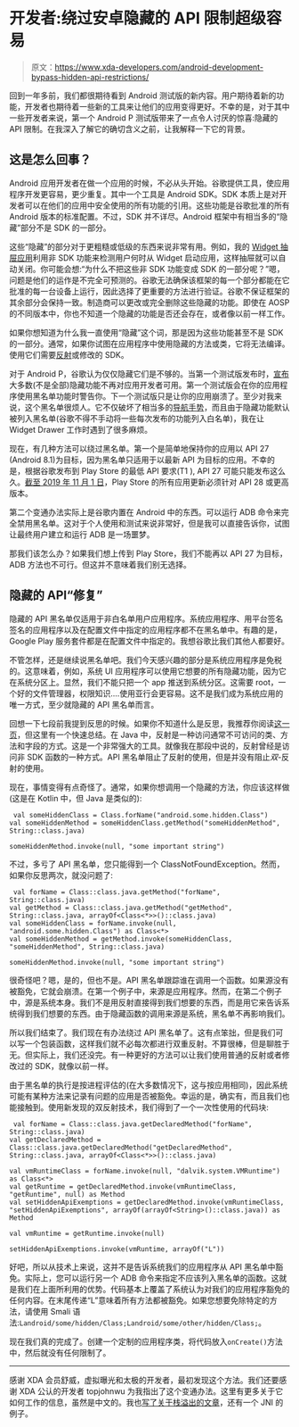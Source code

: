 # 开发者:绕过安卓隐藏的 API 限制超级容易

> 原文：<https://www.xda-developers.com/android-development-bypass-hidden-api-restrictions/>

回到一年多前，我们都很期待看到 Android 测试版的新内容。用户期待着新的功能，开发者也期待着一些新的工具来让他们的应用变得更好。不幸的是，对于其中一些开发者来说，第一个 Android P 测试版带来了一点令人讨厌的惊喜:隐藏的 API 限制。在我深入了解它的确切含义之前，让我解释一下它的背景。

## 这是怎么回事？

Android 应用开发者在做一个应用的时候，不必从头开始。谷歌提供工具，使应用程序开发更容易，更少重复。其中一个工具是 Android SDK。SDK 本质上是对开发者可以在他们的应用中安全使用的所有功能的引用。这些功能是谷歌批准的所有 Android 版本的标准配置。不过，SDK 并不详尽。Android 框架中有相当多的“隐藏”部分不是 SDK 的一部分。

这些“隐藏”的部分对于更粗糙或低级的东西来说非常有用。例如，我的 [Widget 抽屉应用](https://www.xda-developers.com/widget-drawer-access-widgets-anywhere/)利用非 SDK 功能来检测用户何时从 Widget 启动应用，这样抽屉就可以自动关闭。你可能会想:“为什么不把这些非 SDK 功能变成 SDK 的一部分呢？”嗯，问题是他们的运作是不完全可预测的。谷歌无法确保该框架的每一个部分都能在它批准的每一台设备上运行，因此选择了更重要的方法进行验证。谷歌不保证框架的其余部分会保持一致。制造商可以更改或完全删除这些隐藏的功能。即使在 AOSP 的不同版本中，你也不知道一个隐藏的功能是否还会存在，或者像以前一样工作。

如果你想知道为什么我一直使用“隐藏”这个词，那是因为这些功能甚至不是 SDK 的一部分。通常，如果你试图在应用程序中使用隐藏的方法或类，它将无法编译。使用它们需要[反射](https://www.geeksforgeeks.org/reflection-in-java/)或修改的 SDK。

对于 Android P，谷歌认为仅仅隐藏它们是不够的。当第一个测试版发布时，[宣布](https://www.xda-developers.com/google-undocumented-hidden-apis-android-p/)大多数(不是全部)隐藏功能不再对应用开发者可用。第一个测试版会在你的应用程序使用黑名单功能时警告你。下一个测试版只是让你的应用崩溃了。至少对我来说，这个黑名单很烦人。它不仅破坏了相当多的[导航手势](https://forum.xda-developers.com/android/apps-games/official-xda-navigation-gestures-iphone-t3792361)，而且由于隐藏功能默认被列入黑名单(谷歌不得不手动将一些每次发布的功能列入白名单)，我在让 Widget Drawer 工作时遇到了很多麻烦。

现在，有几种方法可以绕过黑名单。第一个是简单地保持你的应用以 API 27 (Android 8.1)为目标，因为黑名单只适用于以最新 API 为目标的应用。不幸的是，根据谷歌发布到 Play Store 的最低 API 要求(T1 ), API 27 可能只能发布这么久。[截至 2019 年 11 月 1 日](https://www.xda-developers.com/all-apps-require-target-android-pie-play-store/)，Play Store 的所有应用更新必须针对 API 28 或更高版本。

第二个变通办法实际上是谷歌内置在 Android 中的东西。可以运行 ADB 命令来完全禁用黑名单。这对于个人使用和测试来说非常好，但是我可以直接告诉你，试图让最终用户建立和运行 ADB 是一场噩梦。

那我们该怎么办？如果我们想上传到 Play Store，我们不能再以 API 27 为目标，ADB 方法也不可行。但这并不意味着我们别无选择。

## 隐藏的 API“修复”

隐藏的 API 黑名单仅适用于非白名单用户应用程序。系统应用程序、用平台签名签名的应用程序以及在配置文件中指定的应用程序都不在黑名单中。有趣的是，Google Play 服务套件都是在配置文件中指定的。我想谷歌比我们其他人都要好。

不管怎样，还是继续说黑名单吧。我们今天感兴趣的部分是系统应用程序是免税的。这意味着，例如，系统 UI 应用程序可以使用它想要的所有隐藏功能，因为它在系统分区上。显然，我们不能只把一个 app 推送到系统分区。这需要 root，一个好的文件管理器，权限知识....使用亚行会更容易。这不是我们成为系统应用的唯一方式，至少就隐藏的 API 黑名单而言。

回想一下七段前我提到反思的时候。如果你不知道什么是反思，我推荐你阅读[这一页](https://www.geeksforgeeks.org/reflection-in-java/)，但这里有一个快速总结。在 Java 中，反射是一种访问通常不可访问的类、方法和字段的方式。这是一个非常强大的工具。就像我在那段中说的，反射曾经是访问非 SDK 函数的一种方式。API 黑名单阻止了反射的使用，但是并没有阻止*双*-反射的使用。

现在，事情变得有点奇怪了。通常，如果你想调用一个隐藏的方法，你应该这样做(这是在 Kotlin 中，但 Java 是类似的):

```
 val someHiddenClass = Class.forName("android.some.hidden.Class")
val someHiddenMethod = someHiddenClass.getMethod("someHiddenMethod", String::class.java)

someHiddenMethod.invoke(null, "some important string")

```

不过，多亏了 API 黑名单，您只能得到一个 ClassNotFoundException。然而，如果你反思两次，就没问题了:

```
 val forName = Class::class.java.getMethod("forName", String::class.java)
val getMethod = Class::class.java.getMethod("getMethod", String::class.java, arrayOf<Class<*>>()::class.java)
val someHiddenClass = forName.invoke(null, "android.some.hidden.Class") as Class<*>
val someHiddenMethod = getMethod.invoke(someHiddenClass, "someHiddenMethod", String::class.java)

someHiddenMethod.invoke(null, "some important string")

```

很奇怪吧？嗯，是的，但也不是。API 黑名单跟踪谁在调用一个函数。如果源没有被豁免，它就会崩溃。在第一个例子中，来源是应用程序。然而，在第二个例子中，源是系统本身。我们不是用反射直接得到我们想要的东西，而是用它来告诉系统得到我们想要的东西。由于隐藏函数的调用来源是系统，黑名单不再影响我们。

所以我们结束了。我们现在有办法绕过 API 黑名单了。这有点笨拙，但是我们可以写一个包装函数，这样我们就不必每次都进行双重反射。不算很棒，但是聊胜于无。但实际上，我们还没完。有一种更好的方法可以让我们使用普通的反射或者修改过的 SDK，就像以前一样。

由于黑名单的执行是按进程评估的(在大多数情况下，这与按应用相同)，因此系统可能有某种方法来记录有问题的应用是否被豁免。幸运的是，确实有，而且我们也能接触到。使用新发现的双反射技术，我们得到了一个一次性使用的代码块:

```
 val forName = Class::class.java.getDeclaredMethod("forName", String::class.java)
val getDeclaredMethod = Class::class.java.getDeclaredMethod("getDeclaredMethod", String::class.java, arrayOf<Class<*>>()::class.java)

val vmRuntimeClass = forName.invoke(null, "dalvik.system.VMRuntime") as Class<*>
val getRuntime = getDeclaredMethod.invoke(vmRuntimeClass, "getRuntime", null) as Method
val setHiddenApiExemptions = getDeclaredMethod.invoke(vmRuntimeClass, "setHiddenApiExemptions", arrayOf(arrayOf<String>()::class.java)) as Method

val vmRuntime = getRuntime.invoke(null)

setHiddenApiExemptions.invoke(vmRuntime, arrayOf("L"))

```

好吧，所以从技术上来说，这并不是告诉系统我们的应用程序从 API 黑名单中豁免。实际上，您可以运行另一个 ADB 命令来指定不应该列入黑名单的函数。这就是我们在上面所利用的优势。代码基本上覆盖了系统认为对我们的应用程序豁免的任何内容。在末尾传递“L”意味着所有方法都被豁免。如果您想要免除特定的方法，请使用 Smali 语法:`Landroid/some/hidden/Class;Landroid/some/other/hidden/Class;`。

现在我们真的完成了。创建一个定制的应用程序类，将代码放入`onCreate()`方法中，然后就没有任何限制了。

* * *

感谢 XDA 会员舒威，虚拟曝光和太极的开发者，最初发现这个方法。我们还要感谢 XDA 公认的开发者 topjohnwu 为我指出了这个变通办法。这里有更多关于它如何工作的信息，虽然是中文的。我也[写了关于栈溢出的文章](https://stackoverflow.com/questions/55970137/bypass-androids-hidden-api-restrictions/55970138#55970138)，还有一个 JNI 的例子。